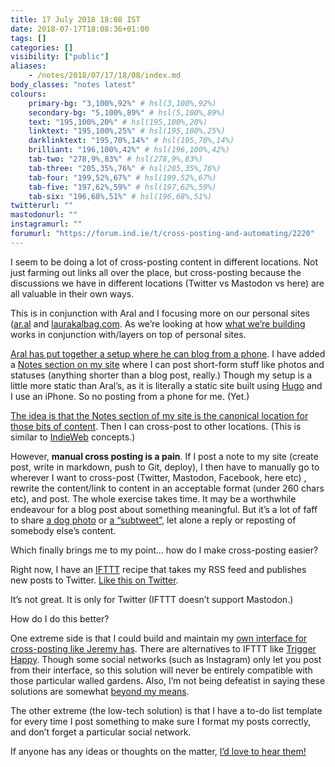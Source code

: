 ```yaml
---
title: 17 July 2018 18:08 IST
date: 2018-07-17T18:08:36+01:00
tags: []
categories: []
visibility: ["public"]
aliases:
    - /notes/2018/07/17/18/08/index.md
body_classes: "notes latest"
colours:
    primary-bg: "3,100%,92%" # hsl(3,100%,92%)
    secondary-bg: "5,100%,89%" # hsl(5,100%,89%)
    text: "195,100%,20%" # hsl(195,100%,20%)
    linktext: "195,100%,25%" # hsl(195,100%,25%)
    darklinktext: "195,70%,14%" # hsl(195,70%,14%)
    brilliant: "196,100%,42%" # hsl(196,100%,42%)
    tab-two: "278,9%,83%" # hsl(278,9%,83%)
    tab-three: "205,35%,76%" # hsl(205,35%,76%)
    tab-four: "199,52%,67%" # hsl(199,52%,67%)
    tab-five: "197,62%,59%" # hsl(197,62%,59%)
    tab-six: "196,68%,51%" # hsl(196,68%,51%)
twitterurl: ""
mastodonurl: ""
instagramurl: ""
forumurl: "https://forum.ind.ie/t/cross-posting-and-automating/2220"
---
```


I seem to be doing a lot of cross-posting content in different locations. Not just farming out links all over the place, but cross-posting because the discussions we have in different locations (Twitter vs Mastodon vs here) are all valuable in their own ways.

This is in conjunction with Aral and I focusing more on our personal sites ([ar.al](https://ar.al) and [laurakalbag.com](https://laurakalbag.com). As we’re looking at how [what we’re building](https://ar.al/2018/06/26/web+/) works in conjunction with/layers on top of personal sites. 

[Aral has put together a setup where he can blog from a phone](https://www.ar.al/2018/07/05/web+-on-a-phone/). I have added a [Notes section on my site](https://laurakalbag.com/notes/) where I can post short-form stuff like photos and statuses (anything shorter than a blog post, really.) Though my setup is a little more static than Aral’s, as it is literally a static site built using [Hugo](https://gohugo.io) and I use an iPhone. So no posting from a phone for me. (Yet.)

[The idea is that the Notes section of my site is the canonical location for those bits of content](https://laurakalbag.com/owning-and-controlling-my-own-content/). Then I can cross-post to other locations. (This is similar to [IndieWeb](https://indieweb.org) concepts.)

However, **manual cross posting is a pain**. If I post a note to my site (create post, write in markdown, push to Git, deploy), I then have to manually go to wherever I want to cross-post (Twitter, Mastodon, Facebook, here etc) , rewrite the content/link to content in an acceptable format (under 260 chars etc), and post. The whole exercise takes time. It may be a worthwhile endeavour for a blog post about something meaningful. But it’s a lot of faff to share [a dog photo](https://laurakalbag.com/notes/2018/06/14/21/59/) or [a “subtweet”](https://laurakalbag.com/notes/2018/06/29/09/25/), let alone a reply or reposting of somebody else’s content.

Which finally brings me to my point… how do I make cross-posting easier?

Right now, I have an [IFTTT](https://ifttt.com) recipe that takes my RSS feed and publishes new posts to Twitter. [Like this on Twitter](https://twitter.com/laurakalbag/status/1015706163365732352).

It’s not great. It is only for Twitter (IFTTT doesn’t support Mastodon.)

How do I do this better? 

One extreme side is that I could build and maintain my [own interface for cross-posting like Jeremy has](https://adactio.com/journal/10728). There are alternatives to IFTTT like  [Trigger Happy](https://trigger-happy.readthedocs.io/en/latest/). Though some social networks (such as Instagram) only let you post from their interface, so this solution will never be entirely compatible with those particular walled gardens. Also, I’m not being defeatist in saying these solutions are somewhat [beyond my means](https://laurakalbag.com/beyond-my-means/).

The other extreme (the low-tech solution) is that I have a to-do list template for every time I post something to make sure I format my posts correctly, and don’t forget a particular social network.

If anyone has any ideas or thoughts on the matter, [I’d love to hear them!](https://forum.ind.ie/t/cross-posting-and-automating/2220)
